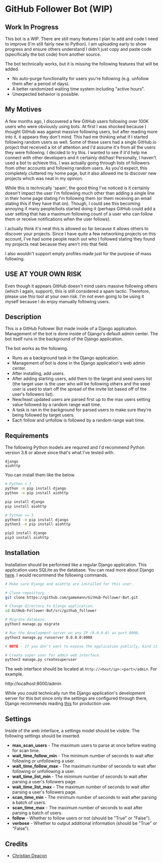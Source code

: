 # GitHub Follower Bot (WIP)
## Work In Progress
This bot is a WIP. There are still many features I plan to add and code I need to improve (I'm still fairly new to Python). I am uploading early to show progress and ensure others understand I didn't just copy and paste code (specifically the bot code) from another source.

The bot technically works, but it is missing the following features that will be added.

* No auto-purge functionality for users you're following (e.g. unfollow them after a period of days).
* A better randomized waiting time system including "active hours".
* Unexpected behavior is possible.

## My Motives
A few months ago, I discovered a few GitHub users following over 100K users who were obviously using bots. At first I was shocked because I thought GitHub was against massive following users, but after reading more into it, it appears they don't mind. This had me thinking what if I started following random users as well. Some of these users had a single GitHub.io project that received a lot of attention and I'd assume it's from all the users they were following. I decided to try this. I wanted to see if it'd help me connect with other developers and it certainly did/has! Personally, I haven't used a bot to achieve this, I was actually going through lists of followers from other accounts and following random users. As you'd expect, this completely cluttered my home page, but it also allowed me to discover new projects which was neat in my opinion.

While this is technically 'spam', the good thing I've noticed is it certainly doesn't impact the user I'm followiing much other than adding a single line in their home page stating I'm following them (or them receiving an email stating this if they have that on). Though, I could see this becoming annoying if many people/bots started doing it (perhaps GitHub could add a user setting that has a maximum following count of a user who can follow them or receive notifications when the user follows).

I actually think it's neat this is allowed so far because it allows others to discover your projects. Since I have quite a few networking projects on this account, I've had some people reach out who I followed stating they found my projects neat because they aren't into that field.

I also wouldn't support empty profiles made just for the purpose of mass following.

## USE AT YOUR OWN RISK
Even though it appears GitHub doesn't mind users massive following others (which I again, support), this is still considered a spam tactic. Therefore, please use this tool at your own risk. I'm not even going to be using it myself because I do enjoy manually following users.

## Description
This is a GitHub Follower Bot made inside of a Django application. Management of the bot is done inside of Django's default admin center. The bot itself runs in the background of the Django application.

The bot works as the following.

* Runs as a background task in the Django application.
* Management of bot is done in the Django application's web admin center.
* After installing, add users. 
* After adding starting users, add them to the target and seed users list (the target user is the user who will be following others and the seed user is used to start off the spread of the invite list based off of the user's followers list).
* New/least updated users are parsed first up to the max users setting value followed by a random range wait time.
* A task is ran in the background for parsed users to make sure they're being followed by target users.
* Each follow and unfollow is followed by a random range wait time.

## Requirements
The following Python models are required and I'd recommend Python version 3.8 or above since that's what I've tested with.

```
django
aiohttp
```

You can install them like the below.

```bash
# Python < 3
python -m pip install django
python -m pip install aiohttp

pip install django
pip install aiohttp

# Python >= 3
python3 -m pip install django
python3 -m pip install aiohttp

pip3 install django
pip3 install aiohttp
```

## Installation
Installation should be performed like a regular Django application. This application uses SQLite as the database. You can read more about Django [here](https://docs.djangoproject.com/en/4.0/intro/tutorial01/). I would recommend the following commands.

```bash
# Make sure Django and aiohttp are installed for this user.

# Clone repository.
git clone https://github.com/gamemann/GitHub-Follower-Bot.git

# Change directory to Django application.
cd GitHub-Follower-Bot/src/github_follower

# Migrate database.
python3 manage.py migrate

# Run the development server on any IP (0.0.0.0) as port 8000.
python3 manage.py runserver 0.0.0.0:8000

# NOTE - If you don't want to expose the application publicly, bind it to a local IP above (e.g. 10.50.0.4:8000 instead 0f 0.0.0.0:8000).

# Create super user for admin web interface.
python3 manage.py createsuperuser
```

The web interface should be located at `http://<host/ip>:<port>/admin`. For example.

http://localhost:8000/admin

While you could technically run the Django application's development server for this bot since only the settings are configured through there, Django recommends reading [this](https://docs.djangoproject.com/en/3.2/howto/deployment/) for production use.

## Settings
Inside of the web interface, a settings model should be visible. The following settings should be inserted.

* **max_scan_users** - The maximum users to parse at once before waiting for scan time.
* **wait_time_follow_min** - The minimum number of seconds to wait after following or unfollowing a user.
* **wait_time_follow_max** - The maximum number of seconds to wait after following or unfollowing a user.
* **wait_time_list_min** - The minimum number of seconds to wait after parsing a user's followers page.
* **wait_time_list_max** - The maximum number of seconds to wait after parsing a user's followers page.
* **scan_time_min** - The minimum number of seconds to wait after parsing a batch of users.
* **scan_time_max** - The maximum number of seconds to wait after parsing a batch of users.
* **follow** - Whether to follow users or not (should be "True" or "False").
* **verbose** - Whether to output additional information (should be "True" or "False").

## Credits
* [Christian Deacon](https://github.com/gamemann)